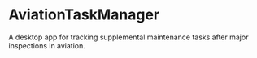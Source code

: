 # AviationTaskManager
A desktop app for tracking supplemental maintenance tasks after major inspections in aviation.

